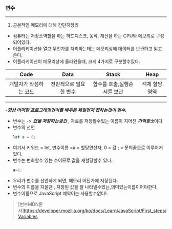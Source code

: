 ### 변수
---
1. 근본적인 메모리에 대해 간단히정리
 - 컴퓨터는  저장소역할을 하는 하드디스크, 동작, 계산을 하는 CPU와 메모리로 구성되어있다.
 - 어플리케이션을 열고 무언가를 처리하는데는 메모리상에 데이터를 보관하고 읽고 쓴다.
 - 어플리케이션이 메모리상에 올라왔을때, 크게 4가지로 구분할수있다.

|Code|Data|Stack|Heap|
|:---:|:---:|:---:|:---:|
|개발자가 작성하는 코드|전반적으로 필요한 변수|함수를 호출,실행순서를 보관|객체 할당영역|
---

-***항상 어떠한 프로그래밍언어를 배우든 제일먼저 접하는것이 변수.***

- 변수는 -> ***값을 저장하는공간*** , 자료를 저장할수있는 이름이 지어진 ***기억장소***이다
- 변수의 선언 
    ```javascript
    let a = 0;
     ```
- 여기서 키워드 = let, 변수이름 =a = 할당연산자,  0 = 값 ; = 문의끝으로 이루어저있다.
- 변수는 변화할수 있는 수이므로 값을 재할당할수 있다.
    ```javascript
    a=1;
     ```
- 우리가 변수를 선언하게 되면, 메모리 어딘가에 저장된다.
- 변수의 이름을 지을땐 , 저장된 값을 잘 나타낼수있는,의미있는이름이어야한다.
- 변수이름으로 JavaScript 예약어는 사용할수없다!.
>[변수MDN문서]https://developer.mozilla.org/ko/docs/Learn/JavaScript/First_steps/Variables

>[예약어종류]https://developer.mozilla.org/en-US/docs/Web/JavaScript/Reference/Lexical_grammar#keywords
---
### 변수작성 규칙
1. 라틴문자를 사용한다 -> (0-9,a-z,A-Z), _사용가능
2. 변수는 대소문자를 구분한다
3. 추천 camelCase -> (likeThis)
4. 한국어 사용금지
5. 예약어 사용금지
6. 숫자로 시작할수 없다.
7. 특수문자를 사용할수 없다. but $,_ 는 제외
8. 이모지 또한 사용할수 없다.
9. 여러개의변수를 ~1,~2,~3,으로 구분하는것은 나쁜습관이다. -> 최대한 의미있게, 구체적인 이름으로 작성
---
### NULL 과 Undefined
---
1. undefined -> 메모리상에 어떠한 값도 할당되어있지 않고 저장되어있지 않은 상태
2. Null -> 메모리에 데이터가 명시적 할당은 되었지만, 값이 없는상태

EX)꽃이 피었는지 안피었는지 알수없는상태 -> undefined, 꽃이 피지 않은상태 -> NULL

---
### 객체(Object)

- 연관있는 데이터를 묶어서 보관할수있는 큰 Object.
-  데이터가 연관되어있는 상태 뿐만 아니라 행동.
-  {key:value(원시데이터,또는 또다른 객체를 담을수있다.)}
  
``` javascript
     {
        id:1234, {id:1234}
        key:'secret-key'{key:secret-key}
    }

 ```
 - 객체는 메모리상 Heap 영역에 보관된다 -> 데이터 크기가 동적으로 줄었다 늘었다 할수있기때문에.
 - 연관된 데이터를, 패키지화 시킨것.
  ```javascript
  let apple = {
    name:`apple`,
    color:`red`,
    display:`none`

  }

  console.log(apple.name) -> 변수 apple의 name
  console.log(apple.color) -> 변수 apple의 color 
  ```
  ---

  ### ***값과 참조의 차이***
---

1. 원시타입은 값이 복사되어 전달된다.
```javascript
let a =1;
let b=a;
b의 값은 1
```
2. 객체타입은 참조값 (메모리주소,레퍼런스) 가 복사되어전달된다.
```javascript

let apple ={ //메모리주소가 0x1234라고 가정.
    name:'사과'
};
let orange = apple; // 변수 orange의 메모리주소 또한 0x1234

orange.name='오렌지';

console.log(apple); -> name:'오렌지' 값이 출력
console.log(orange); -> name:'오렌지'값이 출력 
```
---
### TypeOf

1. 데이터의 타입을 확인한다.
2. 데이터 값을 문자열로 반환한다.

```javascript
let variable =;

console.log(typeof variable); -> undefined 이 출력.

variable='';
console.log(typeof variable); -> String 이 출력. 즉 할당된값에 따라 타입이 결정된다.